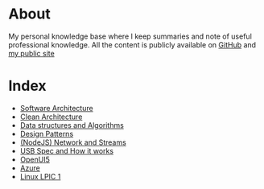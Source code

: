 # About

My personal knowledge base where I keep summaries and note of useful professional knowledge.
All the content is publicly available on [GitHub](https://segersian.github.io/knowledge-base/) and [my public site](https://kb.segersian.com)

# Index

* [Software Architecture](softwar-architecture/index.md)
* [Clean Architecture](architecture-clean/index.md)
* [Data structures and Algorithms](core-data-struct-algorithms/index.md)
* [Design Patterns](architecture-design-patterns/index.md)
* [(NodeJS) Network and Streams](nodejs-streams-and-networking/index.md)
* [USB Spec and How it works](usb-spec/index.md)
* [OpenUI5](tech-openui5/readme.md)
* [Azure](cloud-azure/readme.md)
* [Linux LPIC 1](linux-lpic-1/readme.md)

